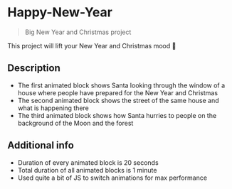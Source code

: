 # Happy-New-Year

> Big New Year and Christmas project

This project will lift your New Year and Christmas mood 🎄

## Description

- The first animated block shows Santa looking through the window of a house where people have prepared for the New Year and Christmas
- The second animated block shows the street of the same house and what is happening there
- The third animated block shows how Santa hurries to people on the background of the Moon and the forest

## Additional info

- Duration of every animated block is 20 seconds
- Total duration of all animated blocks is 1 minute
- Used quite a bit of JS to switch animations for max performance
